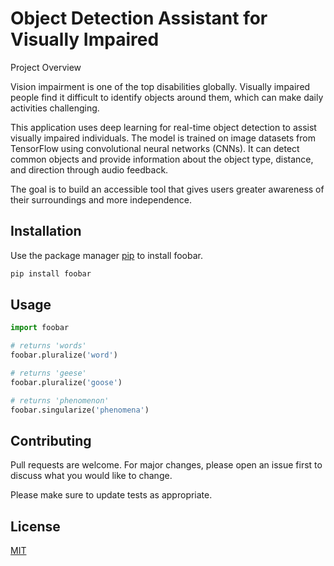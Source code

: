 # Object Detection Assistant for Visually Impaired
Project Overview

Vision impairment is one of the top disabilities globally. Visually impaired people find it difficult to identify objects around them, which can make daily activities challenging.

This application uses deep learning for real-time object detection to assist visually impaired individuals. The model is trained on image datasets from TensorFlow using convolutional neural networks (CNNs). It can detect common objects and provide information about the object type, distance, and direction through audio feedback.

The goal is to build an accessible tool that gives users greater awareness of their surroundings and more independence.

## Installation

Use the package manager [pip](https://pip.pypa.io/en/stable/) to install foobar.

```bash
pip install foobar
```

## Usage

```python
import foobar

# returns 'words'
foobar.pluralize('word')

# returns 'geese'
foobar.pluralize('goose')

# returns 'phenomenon'
foobar.singularize('phenomena')
```

## Contributing

Pull requests are welcome. For major changes, please open an issue first
to discuss what you would like to change.

Please make sure to update tests as appropriate.

## License

[MIT](https://choosealicense.com/licenses/mit/)

